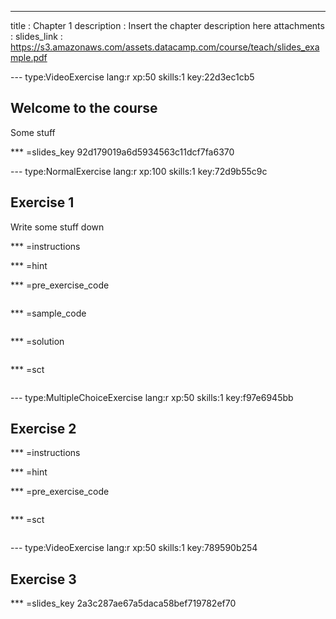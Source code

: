 ---
title       : Chapter 1
description : Insert the chapter description here
attachments :
  slides_link : https://s3.amazonaws.com/assets.datacamp.com/course/teach/slides_example.pdf



--- type:VideoExercise lang:r xp:50 skills:1 key:22d3ec1cb5
## Welcome to the course

Some stuff

*** =slides_key
92d179019a6d5934563c11dcf7fa6370

--- type:NormalExercise lang:r xp:100 skills:1 key:72d9b55c9c
## Exercise 1

Write some stuff down

*** =instructions

*** =hint

*** =pre_exercise_code
```{r}

```

*** =sample_code
```{r}

```

*** =solution
```{r}

```

*** =sct
```{r}

```

--- type:MultipleChoiceExercise lang:r xp:50 skills:1 key:f97e6945bb
## Exercise 2


*** =instructions

*** =hint

*** =pre_exercise_code
```{r}

```

*** =sct
```{r}

```

--- type:VideoExercise lang:r xp:50 skills:1 key:789590b254
## Exercise 3

*** =slides_key
2a3c287ae67a5daca58bef719782ef70
